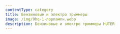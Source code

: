 ```yaml
---
contentType: category
title: Бензиновые и электро триммеры
image: /img/9hq-1-лорпампн.webp
description: Бензиновые и электро триммеры HUTER
---
```


